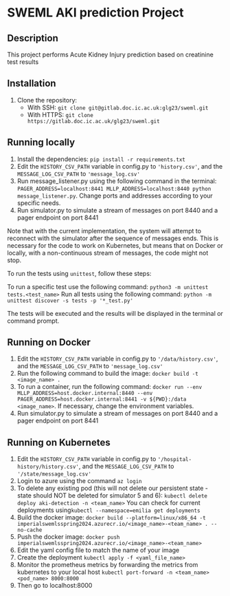 # SWEML AKI prediction Project

## Description

This project performs Acute Kidney Injury prediction based on creatinine test results 

## Installation

1. Clone the repository:
    - With SSH: `git clone git@gitlab.doc.ic.ac.uk:glg23/sweml.git`
    - With HTTPS: `git clone https://gitlab.doc.ic.ac.uk/glg23/sweml.git`


## Running locally

1. Install the dependencies: `pip install -r requirements.txt`
2. Edit the `HISTORY_CSV_PATH` variable in config.py to `'history.csv'`, and the `MESSAGE_LOG_CSV_PATH` to `'message_log.csv'`
3. Run message_listener.py using the following command in the terminal: `PAGER_ADDRESS=localhost:8441 MLLP_ADDRESS=localhost:8440 python message_listener.py`. Change ports and addresses according to your specific needs. 
4. Run simulator.py to simulate a stream of messages on port 8440 and a pager endpoint on port 8441

Note that with the current implementation, the system will attempt to reconnect with the simulator after the sequence of messages ends. This is necessary for the code to work on Kubernetes, but means that on Docker or locally, with a non-continuous stream of messages, the code might not stop. 

To run the tests using `unittest`, follow these steps:

To run a specific test use the following command: `python3 -m unittest tests.<test_name>`
Run all tests using the following command: `python -m unittest discover -s tests -p '*_test.py'`

The tests will be executed and the results will be displayed in the terminal or command prompt.

## Running on Docker

1. Edit the `HISTORY_CSV_PATH` variable in config.py to `'/data/history.csv'`, and the `MESSAGE_LOG_CSV_PATH` to `'message_log.csv'`
2. Run the following command to build the image: `docker build -t <image_name> .`
3. To run a container, run the following command: `docker run --env MLLP_ADDRESS=host.docker.internal:8440 --env PAGER_ADDRESS=host.docker.internal:8441 -v ${PWD}:/data <image_name>`. If necessary, change the environment variables.
4. Run simulator.py to simulate a stream of messages on port 8440 and a pager endpoint on port 8441

## Running on Kubernetes
1. Edit the `HISTORY_CSV_PATH` variable in config.py to `'/hospital-history/history.csv'`, and the `MESSAGE_LOG_CSV_PATH` to `'/state/message_log.csv'`
2. Login to azure using the command `az login`
3. To delete any existing pod (this will not delete our persistent state - state should NOT be deleted for simulator 5 and 6): `kubectl delete deploy aki-detection -n <team_name>`
You can check for current deployments using`kubectl --namespace=emilia get deployments`
4. Build the docker image:
`docker build --platform=linux/x86_64 -t imperialswemlsspring2024.azurecr.io/<image_name>-<team_name> . --no-cache`
5. Push the docker image: `docker push imperialswemlsspring2024.azurecr.io/<image_name>-<team_name>`
6. Edit the yaml config file to match the name of your image
7. Create the deployment
`kubectl apply -f <yaml_file_name>`
8. Monitor the prometheus metrics by forwarding the metrics from kubernetes to your local host
`kubectl port-forward -n <team_name> <pod_name> 8000:8000`
9. Then go to localhost:8000